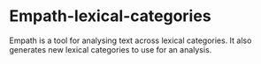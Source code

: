 # Empath-lexical-categories
 Empath is a tool for analysing text across lexical categories. It also generates new lexical categories to use for an analysis.
